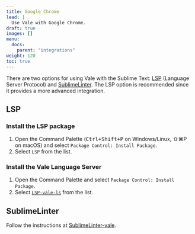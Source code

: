 ```yaml
---
title: Google Chrome
lead: |
  Use Vale with Google Chrome.
draft: true
images: []
menu:
  docs:
    parent: "integrations"
weight: 120
toc: true
---
```


There are two options for using Vale with the Sublime Text: [LSP][1]
(Language Server Protocol) and [SublimeLinter][2]. The LSP option is
recommended since it provides a more advanced integration.

## LSP

### Install the LSP package

1. Open the Command Palette (<kbd>Ctrl+Shift+P</kbd> on Windows/Linux,
   ⇧⌘P on macOS) and select `Package Control: Install Package`.
2. Select `LSP` from the list.

### Install the Vale Language Server

1. Open the Command Palette and select `Package Control: Install Package`.
2. Select [`LSP-vale-ls`][3] from the list.

## SublimeLinter

Follow the instructions at [SublimeLinter-vale][2].

[1]: https://lsp.sublimetext.io/
[2]: https://packagecontrol.io/packages/SublimeLinter-vale
[3]: https://github.com/errata-ai/LSP-vale-ls
